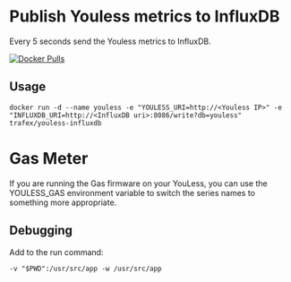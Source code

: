 Publish Youless metrics to InfluxDB
=======================================

Every 5 seconds send the Youless metrics to InfluxDB.


[![Docker Pulls](https://img.shields.io/docker/pulls/trafex/youless-influxdb.svg)](https://hub.docker.com/r/trafex/youless-influxdb/)

Usage
-----

    docker run -d --name youless -e "YOULESS_URI=http://<Youless IP>" -e "INFLUXDB_URI=http://<InfluxDB uri>:8086/write?db=youless" trafex/youless-influxdb

Gas Meter
=========

If you are running the Gas firmware on your YouLess, you can use the
YOULESS_GAS environment variable to switch the series names to something
more appropriate.

Debugging
---------
Add to the run command:

    -v "$PWD":/usr/src/app -w /usr/src/app
